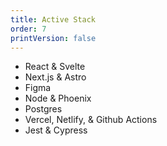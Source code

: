 ```yaml
---
title: Active Stack
order: 7
printVersion: false
---
```


- React & Svelte
- Next.js & Astro
- Figma
- Node & Phoenix
- Postgres
- Vercel, Netlify, & Github Actions
- Jest & Cypress
